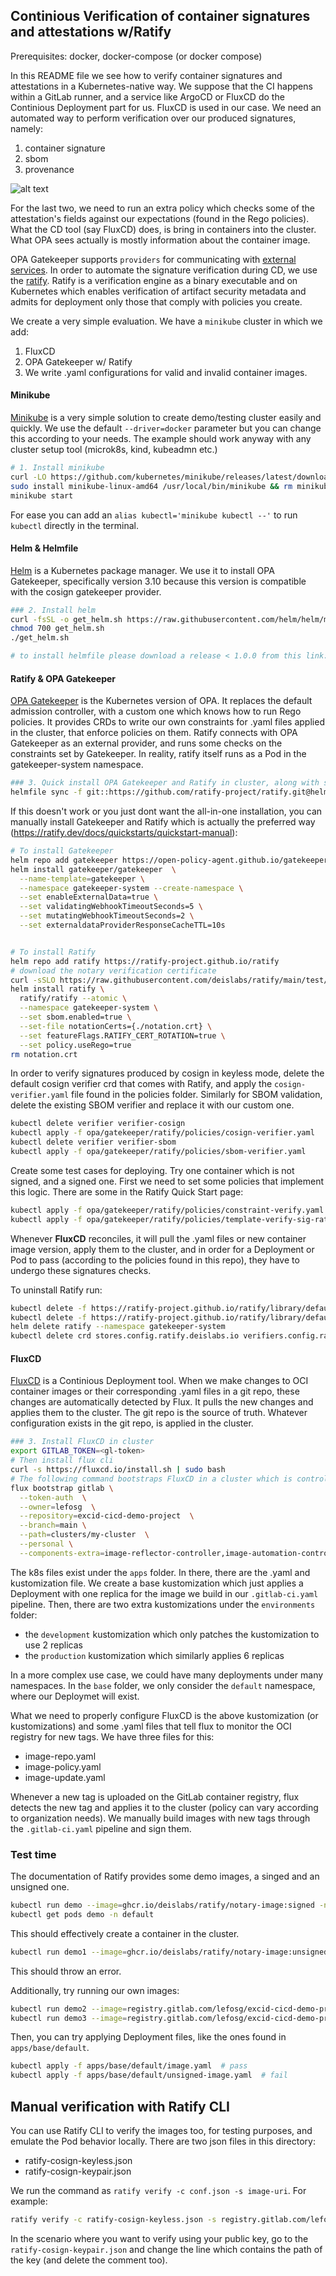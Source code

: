 ## Continious Verification of container signatures and attestations w/Ratify

Prerequisites: docker, docker-compose (or docker compose)

In this README file we see how to verify container signatures and attestations in a Kubernetes-native way. We suppose that the CI happens within a GitLab runner, and a service like ArgoCD or FluxCD do the Continious Deployment part for us. FluxCD is used in our case. We need an automated way to perform verification over our produced signatures, namely:
1. container signature
2. sbom
3. provenance

![alt text](/assets/cicd-aeros.drawio.png)

For the last two, we need to run an extra policy which checks some of the attestation's fields against our expectations (found in the Rego policies). What the CD tool (say FluxCD) does, is bring in containers into the cluster. What OPA sees actually is mostly information about the container image.

OPA Gatekeeper supports `providers` for communicating with [external services](https://open-policy-agent.github.io/gatekeeper/website/docs/externaldata/). In order to automate the signature verification during CD, we use the [ratify](https://ratify.dev/docs/what-is-ratify). Ratify is a verification engine as a binary executable and on Kubernetes which enables verification of artifact security metadata and admits for deployment only those that comply with policies you create.

We create a very simple evaluation. We have a `minikube` cluster in which we add:
1. FluxCD
2. OPA Gatekeeper w/ Ratify
3. We write .yaml configurations for valid and invalid container images.

#### Minikube
[Minikube](https://minikube.sigs.k8s.io/docs/start/?arch=%2Fwindows%2Fx86-64%2Fstable%2F.exe+download) is a very simple solution to create demo/testing cluster easily and quickly. We use the default `--driver=docker` parameter but you can change this according to your needs. The example should work anyway with any cluster setup tool (microk8s, kind, kubeadmn etc.)

```sh
# 1. Install minikube
curl -LO https://github.com/kubernetes/minikube/releases/latest/download/minikube-linux-amd64
sudo install minikube-linux-amd64 /usr/local/bin/minikube && rm minikube-linux-amd64
minikube start
```

For ease you can add an `alias kubectl='minikube kubectl --'` to run `kubectl` directly in the terminal.

#### Helm & Helmfile
[Helm](https://helm.sh/) is a Kubernetes package manager. We use it to install OPA Gatekeeper, specifically version 3.10 because this version is compatible with the cosign gatekeeper provider.

```sh
### 2. Install helm
curl -fsSL -o get_helm.sh https://raw.githubusercontent.com/helm/helm/main/scripts/get-helm-3
chmod 700 get_helm.sh
./get_helm.sh

# to install helmfile please download a release < 1.0.0 from this link: https://github.com/helmfile/helmfile
```

#### Ratify & OPA Gatekeeper
[OPA Gatekeeper](https://github.com/open-policy-agent/gatekeeper) is the Kubernetes version of OPA. It replaces the default admission controller, with a custom one which knows how to run Rego policies. It provides CRDs to write our own constraints for .yaml files applied in the cluster, that enforce policies on them. Ratify connects with OPA Gatekeeper as an external provider, and runs some checks on the constraints set by Gatekeeper. In reality, ratify itself runs as a Pod in the gatekeeper-system namespace.

```sh
### 3. Quick install OPA Gatekeeper and Ratify in cluster, along with some demo policies (all in one - not preferred)
helmfile sync -f git::https://github.com/ratify-project/ratify.git@helmfile.yaml
```

If this doesn't work or you just dont want the all-in-one installation, you can manually install Gatekeeper and Ratify which is actually the preferred way (https://ratify.dev/docs/quickstarts/quickstart-manual):

```sh
# To install Gatekeeper
helm repo add gatekeeper https://open-policy-agent.github.io/gatekeeper/charts
helm install gatekeeper/gatekeeper  \
  --name-template=gatekeeper \
  --namespace gatekeeper-system --create-namespace \
  --set enableExternalData=true \
  --set validatingWebhookTimeoutSeconds=5 \
  --set mutatingWebhookTimeoutSeconds=2 \
  --set externaldataProviderResponseCacheTTL=10s


# To install Ratify 
helm repo add ratify https://ratify-project.github.io/ratify
# download the notary verification certificate
curl -sSLO https://raw.githubusercontent.com/deislabs/ratify/main/test/testdata/notation.crt
helm install ratify \
  ratify/ratify --atomic \
  --namespace gatekeeper-system \
  --set sbom.enabled=true \
  --set-file notationCerts={./notation.crt} \
  --set featureFlags.RATIFY_CERT_ROTATION=true \
  --set policy.useRego=true
rm notation.crt
```
In order to verify signatures produced by cosign in keyless mode, delete the default cosign verifier crd that comes with Ratify, and apply the `cosign-verifier.yaml` file found in the policies folder. Similarly for SBOM validation, delete the existing SBOM verifier and replace it with our custom one.
```sh
kubectl delete verifier verifier-cosign 
kubectl apply -f opa/gatekeeper/ratify/policies/cosign-verifier.yaml 
kubectl delete verifier verifier-sbom 
kubectl apply -f opa/gatekeeper/ratify/policies/sbom-verifier.yaml 
```

Create some test cases for deploying. Try one container which is not signed, and a signed one. 
First we need to set some policies that implement this logic. There are some in the Ratify Quick Start page:
```sh
kubectl apply -f opa/gatekeeper/ratify/policies/constraint-verify.yaml
kubectl apply -f opa/gatekeeper/ratify/policies/template-verify-sig-ratify.yaml
```

Whenever **FluxCD** reconciles, it will pull the .yaml files or new container image version, apply them to the cluster, and in order for a Deployment or Pod to pass (according to the policies found in this repo), they have to undergo these signatures checks. 

To uninstall Ratify run:
```sh
kubectl delete -f https://ratify-project.github.io/ratify/library/default/template.yaml
kubectl delete -f https://ratify-project.github.io/ratify/library/default/samples/constraint.yaml
helm delete ratify --namespace gatekeeper-system
kubectl delete crd stores.config.ratify.deislabs.io verifiers.config.ratify.deislabs.io certificatestores.config.ratify.deislabs.io policies.config.ratify.deislabs.io
```

#### FluxCD
[FluxCD](https://fluxcd.io/) is a Continious Deployment tool. When we make changes to OCI container images or their corresponding .yaml files in a git repo, these changes are automatically detected by Flux. It pulls the new changes and applies them to the cluster. The git repo is the source of truth. Whatever configuration exists in the git repo, is applied in the cluster.

```sh
### 3. Install FluxCD in cluster
export GITLAB_TOKEN=<gl-token>
# Then install flux cli
curl -s https://fluxcd.io/install.sh | sudo bash
# The following command bootstraps FluxCD in a cluster which is controlled by a personal project in GitLab, not a group project (see flux documentation for more on that)
flux bootstrap gitlab \
  --token-auth  \
  --owner=lefosg  \
  --repository=excid-cicd-demo-project  \
  --branch=main \
  --path=clusters/my-cluster  \
  --personal \
  --components-extra=image-reflector-controller,image-automation-controller
```

The k8s files exist under the `apps` folder. In there, there are the .yaml and kustomization file. We create a base kustomization which just applies a Deployment with one replica for the image we build in our `.gitlab-ci.yaml` pipeline. 
Then, there are two extra kustomizations under the `environments` folder:
- the `development` kustomization which only patches the kustomization to use 2 replicas
- the `production` kustomization which similarly applies 6 replicas

In a more complex use case, we could have many deployments under many namespaces. In the `base` folder, we only consider the `default` namespace, where our Deploymet will exist.
 
What we need to properly configure FluxCD is the above kustomization (or kustomizations) and some .yaml files that tell flux to monitor the OCI registry for new tags. We have three files for this:
- image-repo.yaml
- image-policy.yaml
- image-update.yaml

Whenever a new tag is uploaded on the GitLab container registry, flux detects the new tag and applies it to the cluster (policy can vary according to organization needs). We manually build images with new tags through the `.gitlab-ci.yaml` pipeline and sign them.



### Test time

The documentation of Ratify provides some demo images, a singed and an unsigned one.

```sh
kubectl run demo --image=ghcr.io/deislabs/ratify/notary-image:signed -n default
kubectl get pods demo -n default
```

This should effectively create a container in the cluster.

```sh
kubectl run demo1 --image=ghcr.io/deislabs/ratify/notary-image:unsigned -n default
```
This should throw an error.

Additionally, try running our own images:
```sh
kubectl run demo2 --image=registry.gitlab.com/lefosg/excid-cicd-demo-project:1.0.5 -n default  # pass
kubectl run demo3 --image=registry.gitlab.com/lefosg/excid-cicd-demo-project:unsigned -n default  # fail
```

Then, you can try applying Deployment files, like the ones found in `apps/base/default`.
```sh
kubectl apply -f apps/base/default/image.yaml  # pass
kubectl apply -f apps/base/default/unsigned-image.yaml  # fail
```

## Manual verification with Ratify CLI

You can use Ratify CLI to verify the images too, for testing purposes, and emulate the Pod behavior locally. There are two json files in this directory:
- ratify-cosign-keyless.json
- ratify-cosign-keypair.json

We run the command as `ratify verify -c conf.json -s image-uri`. For example:
```sh
ratify verify -c ratify-cosign-keyless.json -s registry.gitlab.com/lefosg/excid-cicd-demo-project:1.0.5
```

In the scenario where you want to verify using your public key, go to the `ratify-cosign-keypair.json` and change the line which contains the path of the key (and delete the comment too).